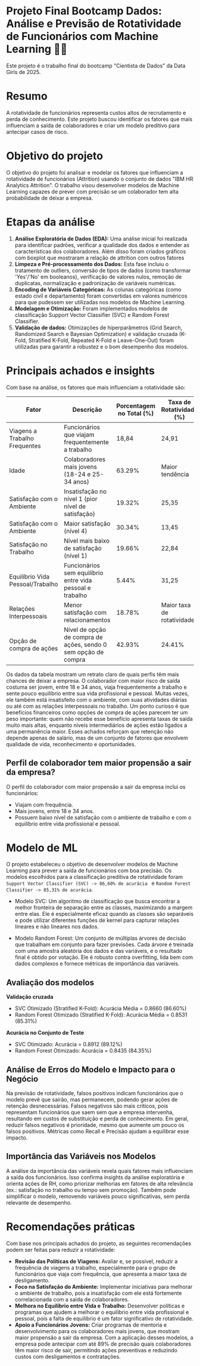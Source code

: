 # Projeto Final Bootcamp Dados: Análise e Previsão de Rotatividade de Funcionários com Machine Learning 👩‍💻
Este projeto é o trabalho final do bootcamp "Cientista de Dados" da Data Girls de 2025.

# Resumo
A rotatividade de funcionários representa custos altos de recrutamento e perda de conhecimento. Este projeto buscou identificar os fatores que mais influenciam a saída de colaboradores e criar um modelo preditivo para antecipar casos de risco.

# Objetivo do projeto
O objetivo do projeto foi analisar e modelar os fatores que influenciam a rotatividade de funcionários (Attrition) usando o conjunto de dados "IBM HR Analytics Attrition". O trabalho visou desenvolver modelos de Machine Learning capazes de prever com precisão se um colaborador tem alta probabilidade de deixar a empresa.

# Etapas da análise
1. **Análise Exploratória de Dados (EDA):** Uma análise inicial foi realizada para identificar padrões, verificar a qualidade dos dados e entender as características dos colaboradores. Além disso foram criados gráficos com boxplot que mostraram a relação de attrition com outros fatores
2. **Limpeza e Pré-processamento dos Dados:** Esta fase incluiu o tratamento de outliers, conversão de tipos de dados (como transformar 'Yes'/'No' em booleanos), verificação de valores nulos, remoção de duplicatas, normalização e padronização de variáveis numéricas.
3. **Encoding de Variáveis Categóricas:** As colunas categóricas (como estado civil e departamento) foram convertidas em valores numéricos para que pudessem ser utilizadas nos modelos de Machine Learning.
4. **Modelagem e Otimização:** Foram implementados modelos de classificação Support Vector Classifier (SVC) e Random Forest Classifier.
5. **Validação de dados:** Otimizações de hiperparâmetros (Grid Search, Randomized Search e Bayesian Optimization) e validação cruzada (K-Fold, Stratified K-Fold, Repeated K-Fold e Leave-One-Out) foram utilizadas para garantir a robustez e o bom desempenho dos modelos.

# Principais achados e insights
Com base na análise, os fatores que mais influenciam a rotatividade são:

| Fator                         | Descrição                                              | Porcentagem no Total (%) | Taxa de Rotatividade (%) |
|-------------------------------|--------------------------------------------------------|--------------------------|--------------------------|
| Viagens a Trabalho Frequentes  | Funcionários que viajam frequentemente a trabalho      | 18,84                    | 24,91                    |
| Idade                         | Colaboradores mais jovens (18-24 e 25-34 anos)         | 63.29%                        | Maior tendência          |
| Satisfação com o Ambiente      | Insatisfação no nível 1 (pior nível de satisfação)     | 19.32%                        | 25,35                    |
| Satisfação com o Ambiente      | Maior satisfação (nível 4)                                       | 30.34%                        | 13,45                    |
| Satisfação no Trabalho         | Nível mais baixo de satisfação (nível 1)               | 19.66%                        | 22,84                    |
| Equilíbrio Vida Pessoal/Trabalho | Funcionários sem equilíbrio entre vida pessoal e trabalho | 5.44%           | 31,25                    |
| Relações Interpessoais         | Menor satisfação com relacionamentos                   | 18.78%                        | Maior taxa de rotatividade|
| Opção de compra de ações         | Nível de opção de compra de ações, sendo 0 sem opção de compra                   | 42.93%                        | 24.41% |

Os dados da tabela mostram um retrato claro de quais perfis têm mais chances de deixar a empresa. O colaborador com maior risco de saída costuma ser jovem, entre 18 e 34 anos, viaja frequentemente a trabalho e sente pouco equilíbrio entre sua vida profissional e pessoal. Muitas vezes, ele também está insatisfeito com o ambiente, com suas atividades diárias ou até com as relações interpessoais no trabalho. Um ponto curioso é que benefícios financeiros como opções de compra de ações parecem ter um peso importante: quem não recebe esse benefício apresenta taxas de saída muito mais altas, enquanto níveis intermediários de ações estão ligados a uma permanência maior. Esses achados reforçam que retenção não depende apenas de salário, mas de um conjunto de fatores que envolvem qualidade de vida, reconhecimento e oportunidades.

## Perfil de colaborador tem maior propensão a sair da empresa?
O perfil do colaborador com maior propensão a sair da empresa inclui os funcionários:
  - Viajam com frequência.
  - Mais jovens, entre 18 e 34 anos.
  - Possuem baixo nível de satisfação com o ambiente de trabalho e com o equilíbrio entre vida profissional e pessoal.

# Modelo de ML
O projeto estabeleceu o objetivo de desenvolver modelos de Machine Learning para prever a saída de funcionários com boa precisão. Os modelos escolhidos para a classificação preditiva de rotatividade foram  ```Support Vector Classifier (SVC) -> 86,60% de acurácia ``` e ```Random Forest Classifier -> 85,31% de acurácia```.

  - Modelo SVC: Um algoritmo de classificação que busca encontrar a melhor fronteira de separação entre as classes, maximizando a margem entre elas. Ele é especialmente eficaz quando as classes são separáveis e pode utilizar diferentes funções de kernel para capturar relações lineares e não lineares nos dados.

  - Modelo Random Forest: Um conjunto de múltiplas árvores de decisão que trabalham em conjunto para fazer previsões. Cada árvore é treinada com uma amostra aleatória dos dados e das variáveis, e o resultado final é obtido por votação. Ele é robusto contra overfitting, lida bem com dados complexos e fornece métricas de importância das variáveis.

## Avaliação dos modelos
**Validação cruzada**
  - SVC Otimizado (Stratified K-Fold): Acurácia Média = 0.8660 (86.60%)
  - Random Forest Otimizado (Stratified K-Fold): Acurácia Média = 0.8531 (85.31%)

**Acurácia no Conjunto de Teste**
  - SVC Otimizado: Acurácia = 0.8912 (89.12%)
  - Random Forest Otimizado: Acurácia = 0.8435 (84.35%)
    
## Análise de Erros do Modelo e Impacto para o Negócio
Na previsão de rotatividade, falsos positivos indicam funcionários que o modelo prevê que sairão, mas permanecem, podendo gerar ações de retenção desnecessárias. Falsos negativos são mais críticos, pois representam funcionários que saem sem que a empresa intervenha, resultando em custos de substituição e perda de conhecimento. Em geral, reduzir falsos negativos é prioridade, mesmo que aumente um pouco os falsos positivos. Métricas como Recall e Precisão ajudam a equilibrar esse impacto.

## Importância das Variáveis nos Modelos
A análise da importância das variáveis revela quais fatores mais influenciam a saída dos funcionários. Isso confirma insights da análise exploratória e orienta ações de RH, como priorizar melhorias em fatores de alta relevância (ex.: satisfação no trabalho ou tempo sem promoção). Também pode simplificar o modelo, removendo variáveis pouco significativas, sem perda relevante de desempenho.
    
    
# Recomendações práticas
Com base nos principais achados do projeto, as seguintes recomendações podem ser feitas para reduzir a rotatividade:
- **Revisão das Políticas de Viagens:** Avaliar e, se possível, reduzir a frequência de viagens a trabalho, especialmente para o grupo de funcionários que viaja com frequência, que apresenta a maior taxa de desligamento.
- **Foco na Satisfação do Ambiente:** Implementar iniciativas para melhorar o ambiente de trabalho, pois a insatisfação com ele está fortemente correlacionada com a saída de colaboradores.
- **Melhora no Equilíbrio entre Vida e Trabalho:** Desenvolver políticas e programas que ajudem a melhorar o equilíbrio entre vida profissional e pessoal, pois a falta de equilíbrio é um fator significativo de rotatividade.
- **Apoio a Funcionários Jovens:** Criar programas de mentoria e desenvolvimento para os colaboradores mais jovens, que mostram maior propensão a sair da empresa.
Com a aplicação desses modelos, a empresa pode antecipar com até 89% de precisão quais colaboradores têm maior risco de sair, permitindo ações preventivas e reduzindo custos com desligamentos e contratações.
